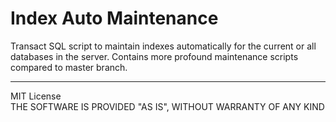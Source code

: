 # Index Auto Maintenance
Transact SQL script to maintain indexes automatically for the current or all databases in the server. Contains more profound maintenance scripts compared to master branch.

---
MIT License <br>
THE SOFTWARE IS PROVIDED "AS IS", WITHOUT WARRANTY OF ANY KIND
